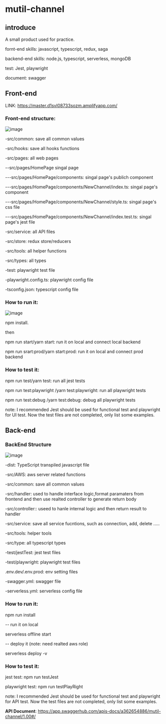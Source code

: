 # mutil-channel

## introduce

A small product used for practice.

fornt-end skills: javascript, typescript, redux, saga

backend-end skills: node.js, typescript, serverless, mongoDB

test: Jest, playwright

document: swagger

## Front-end

LINK: https://master.d1svl08733sozm.amplifyapp.com/

### Front-end structure:
![image](https://user-images.githubusercontent.com/41553112/199976031-e9976951-6329-441a-9e78-5fb907f24815.png)

-src/common: save all common values

-src/hooks: save all hooks functions 

-src/pages: all web pages

--src/pages/HomePage singal page

---src/pages/HomePage/components: singal page's publich component

---src/pages/HomePage/components/NewChannel/index.ts: singal page's component

---src/pages/HomePage/components/NewChannel/style.ts: singal page's css file

---src/pages/HomePage/components/NewChannel/index.test.ts: singal page's jest file

-src/service: all API files 

-src/store: redux store/reducers 

-src/tools: all helper functions 

-src/types: all types 

-test: playwright test file

-playwright.config.ts: playwright config file

-tsconfig.json: typescript config file


### How to run it:

![image](https://user-images.githubusercontent.com/41553112/199978243-33a806b8-a7f4-4c94-8ddd-58dadbdac2bf.png)

npm install. 

then

npm run start/yarn start: run it on local and connect local backend

npm run srart:prod/yarn start:prod: run it on local and connect prod backend


### How to test it:

npm run test/yarn test: run all jest tests

npm run test:playwright /yarn test:playwright: run all playwright tests

npm run test:debug /yarn test:debug: debug all playwright tests

note: I recommended Jest should be used for functional test and playwright for UI test. Now the test files are not completed, only list some examples.


## Back-end

### BackEnd Structure

![image](https://user-images.githubusercontent.com/41553112/199860022-a82ffb76-d10e-408b-b5fa-4f559e2a96b5.png)

-dist: TypeScript transpiled javascript file

-src/AWS: aws server related functions

-src/common: save all common values 

-src/handler: used to handle interface logic,format paramaters from frontend and then use realted controller to generate return body

-src/controller:: useed to hanle internal logic and then return result to handler

-src/service: save all service fucntions, such as connection, add, delete .....

-src/tools: helper tools

-src/type: all typescript types 

-test/jestTest: jest test files

-test/playwright: playwright test files

.env.dev/.env.prod: env setting files

-swagger.yml:  swagger file

-serverless.yml: serverless config file



### **How to run it:**

npm run install

-- run it on local 

serverless offline start

-- deploy it (note: need realted aws role)

serverless deploy -v  

### **How to test it:**

jest test: npm run testJest

playwright test: npm run testPlayRight


note: I recommended Jest should be used for functional test and playwright for API test. Now the test files are not completed, only list some examples.


**API Document**: https://app.swaggerhub.com/apis-docs/a362654886/mutil-channel/1.00#/

